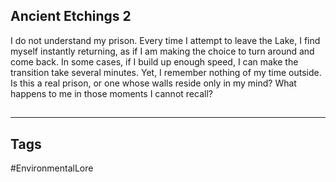 ## Ancient Etchings 2
I do not understand my prison. Every time I attempt to leave the Lake, I find myself instantly returning, as if I am making the choice to turn around and come back. In some cases, if I build up enough speed, I can make the transition take several minutes. Yet, I remember nothing of my time outside. Is this a real prison, or one whose walls reside only in my mind? What happens to me in those moments I cannot recall?

##
---
## Tags
#EnvironmentalLore 
